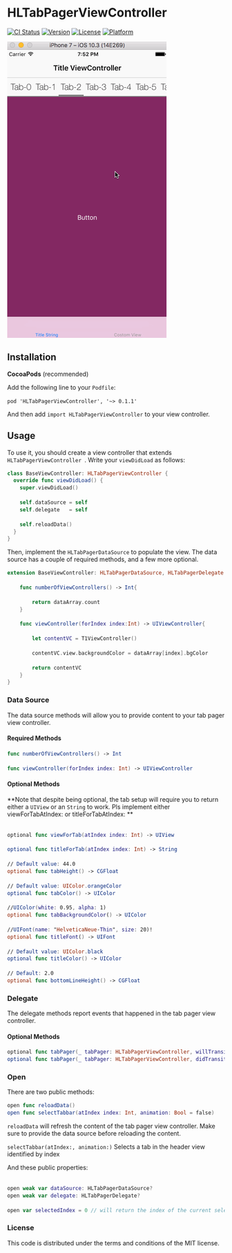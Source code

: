 # HLTabPagerViewController

[![CI Status](http://img.shields.io/travis/PandaApe/HLTabPagerViewController.svg?style=flat)](https://travis-ci.org/PandaApe/HLTabPagerViewController)
[![Version](https://img.shields.io/cocoapods/v/HLTabPagerViewController.svg?style=flat)](http://cocoapods.org/pods/HLTabPagerViewController)
[![License](https://img.shields.io/cocoapods/l/HLTabPagerViewController.svg?style=flat)](http://cocoapods.org/pods/HLTabPagerViewController)
[![Platform](https://img.shields.io/cocoapods/p/HLTabPagerViewController.svg?style=flat)](http://cocoapods.org/pods/HLTabPagerViewController)


<img src="example.gif" alt="Animated gif">


## Installation

**CocoaPods** (recommended)

Add the following line to your `Podfile`:

`pod 'HLTabPagerViewController', '~> 0.1.1'`

And then add `import HLTabPagerViewController` to your view controller.

## Usage
To use it, you should create a view controller that extends `HLTabPagerViewController `. Write your `viewDidLoad` as follows:

```swift
class BaseViewController: HLTabPagerViewController {
  override func viewDidLoad() {
    super.viewDidLoad()

    self.dataSource = self
    self.delegate 	= self

    self.reloadData()   
  }
}
```

Then, implement the `HLTabPagerDataSource` to populate the view.
The data source has a couple of required methods, and a few more optional.

```swift
extension BaseViewController: HLTabPagerDataSource, HLTabPagerDelegate {
    
    func numberOfViewControllers() -> Int{
        
        return dataArray.count
    }
    
    func viewController(forIndex index:Int) -> UIViewController{
        
        let contentVC = T1ViewController()
        
        contentVC.view.backgroundColor = dataArray[index].bgColor
        
        return contentVC
    }
}
```

### Data Source
The data source methods will allow you to provide content to your tab pager view controller.

#### Required Methods

```swift
func numberOfViewControllers() -> Int

func viewController(forIndex index: Int) -> UIViewController

```

#### Optional Methods
**Note that despite being optional, the tab setup will require you to return either a `UIView` or an `String` to work. Pls implement either viewForTabAtIndex: or titleForTabAtIndex: **

```swift

optional func viewForTab(atIndex index: Int) -> UIView

optional func titleForTab(atIndex index: Int) -> String

// Default value: 44.0
optional func tabHeight() -> CGFloat

// Default value: UIColor.orangeColor
optional func tabColor() -> UIColor

//UIColor(white: 0.95, alpha: 1)
optional func tabBackgroundColor() -> UIColor

//UIFont(name: "HelveticaNeue-Thin", size: 20)!
optional func titleFont() -> UIFont

// Default value: UIColor.black
optional func titleColor() -> UIColor

// Default: 2.0
optional func bottomLineHeight() -> CGFloat

```

### Delegate
The delegate methods report events that happened in the tab pager view controller.

#### Optional Methods
```swift
optional func tabPager(_ tabPager: HLTabPagerViewController, willTransitionToTab atIndex: Int)
optional func tabPager(_ tabPager: HLTabPagerViewController, didTransitionToTab atIndex: Int)
```

### Open

There are two public methods:

```swift
open func reloadData()
open func selectTabbar(atIndex index: Int, animation: Bool = false) 
```

`reloadData` will refresh the content of the tab pager view controller. Make sure to provide the data source before reloading the content.

`selectTabbar(atIndex:, animation:)`  Selects a tab in the header view identified by index

And these public properties:

```swift

open weak var dataSource: HLTabPagerDataSource?
open weak var delegate: HLTabPagerDelegate?

open var selectedIndex = 0 // will return the index of the current selected tab.

```

### License
This code is distributed under the terms and conditions of the MIT license.


